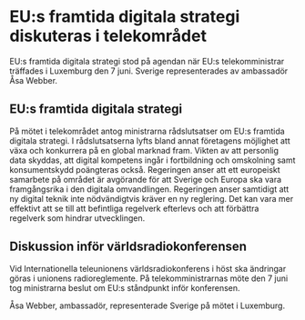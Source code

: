 # EU:s framtida digitala strategi diskuteras i telekområdet

EU:s framtida digitala strategi stod på agendan när EU:s telekomministrar träffades i Luxemburg den 7 juni. Sverige representerades av ambassadör Åsa Webber.


## EU:s framtida digitala strategi

På mötet i telekområdet antog ministrarna rådslutsatser om EU:s framtida digitala strategi. I rådslutsatserna lyfts bland annat företagens möjlighet att växa och konkurrera på en global marknad fram. Vikten av att personlig data skyddas, att digital kompetens ingår i fortbildning och omskolning samt konsumentskydd poängteras också. Regeringen anser att ett europeiskt samarbete på området är avgörande för att Sverige och Europa ska vara framgångsrika i den digitala omvandlingen. Regeringen anser samtidigt att ny digital teknik inte nödvändigtvis kräver en ny reglering. Det kan vara mer effektivt att se till att befintliga regelverk efterlevs och att förbättra regelverk som hindrar utvecklingen.

## Diskussion inför världsradiokonferensen

Vid Internationella teleunionens världsradiokonferens i höst ska ändringar göras i unionens radioreglemente. På telekomministrarnas möte den 7 juni tog ministrarna beslut om EU:s ståndpunkt inför konferensen.

Åsa Webber, ambassadör, representerade Sverige på mötet i Luxemburg.
